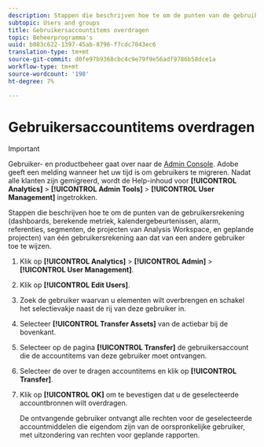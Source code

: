 ```yaml
---
description: Stappen die beschrijven hoe te om de punten van de gebruikersrekening (dashboards, berekende metriek, kalendergebeurtenissen, alarm, referenties, segmenten, de projecten van Analysis Workspace, en geplande projecten) van één gebruikersrekening aan dat van een andere gebruiker toe te wijzen.
subtopic: Users and groups
title: Gebruikersaccountitems overdragen
topic: Beheerprogramma's
uuid: b083c622-1397-45ab-8796-f7cdc7043ec6
translation-type: tm+mt
source-git-commit: d0fe97b9368cbc4c9e79f9e56adf9786b58dce1a
workflow-type: tm+mt
source-wordcount: '198'
ht-degree: 7%

---
```



# Gebruikersaccountitems overdragen

>[!IMPORTANT]
>
>Gebruiker- en productbeheer gaat over naar de [Admin Console](https://helpx.adobe.com/nl/enterprise/using/admin-console.html). Adobe geeft een melding wanneer het uw tijd is om gebruikers te migreren. Nadat alle klanten zijn gemigreerd, wordt de Help-inhoud voor **[!UICONTROL Analytics]** > **[!UICONTROL Admin Tools]** > **[!UICONTROL User Management]** ingetrokken.

Stappen die beschrijven hoe te om de punten van de gebruikersrekening (dashboards, berekende metriek, kalendergebeurtenissen, alarm, referenties, segmenten, de projecten van Analysis Workspace, en geplande projecten) van één gebruikersrekening aan dat van een andere gebruiker toe te wijzen.

1. Klik op **[!UICONTROL Analytics]** > **[!UICONTROL Admin]** > **[!UICONTROL User Management]**.
1. Klik op **[!UICONTROL Edit Users]**.
1. Zoek de gebruiker waarvan u elementen wilt overbrengen en schakel het selectievakje naast de rij van deze gebruiker in.
1. Selecteer **[!UICONTROL Transfer Assets]** van de actiebar bij de bovenkant.
1. Selecteer op de pagina **[!UICONTROL Transfer]** de gebruikersaccount die de accountitems van deze gebruiker moet ontvangen.
1. Selecteer de over te dragen accountitems en klik op **[!UICONTROL Transfer]**.
1. Klik op **[!UICONTROL OK]** om te bevestigen dat u de geselecteerde accountbronnen wilt overdragen.

   De ontvangende gebruiker ontvangt alle rechten voor de geselecteerde accountmiddelen die eigendom zijn van de oorspronkelijke gebruiker, met uitzondering van rechten voor geplande rapporten.
